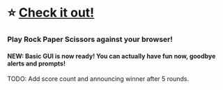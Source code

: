 # ⭐ [Check it out!](https://g4brielmedeiros.github.io/RockPaperScissorsJS/)

### Play Rock Paper Scissors against your browser! 


#### NEW: Basic GUI is now ready! You can actually have fun now, goodbye alerts and prompts!

TODO: Add score count and announcing winner after 5 rounds.
